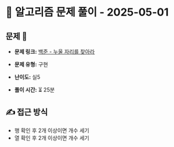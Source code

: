 # 📝 알고리즘 문제 풀이 - 2025-05-01

## 문제 📖

- **문제 링크:** [백준 - 누울 자리를 찾아라](https://www.acmicpc.net/problem/1652)

- **문제 유형:** 구현

- **난이도:** 실5

- **풀이 시간:** ⏳ 25분

## ✍ 접근 방식

- 행 확인 후 2개 이상이면 개수 세기
- 열 확인 후 2개 이상이면 개수 세기
